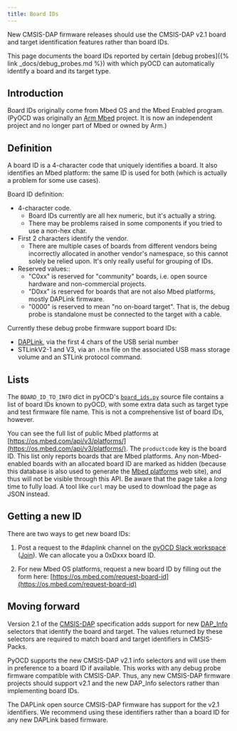 ```yaml
---
title: Board IDs
---
```


<div class="alert alert-warning">
New CMSIS-DAP firmware releases should use the CMSIS-DAP v2.1 board and target identification features
rather than board IDs.
</div>

This page documents the board IDs reported by certain [debug probes]({% link _docs/debug_probes.md %}) with which pyOCD can automatically identify a board and its target type.

## Introduction

Board IDs originally come from Mbed OS and the Mbed Enabled program. (PyOCD was originally an [Arm Mbed](https://mbed.com) project. It is now an independent project and no longer part of Mbed or owned by Arm.)

## Definition

A board ID is a 4-character code that uniquely identifies a board. It also identifies an Mbed platform: the same ID is used for both (which is actually a problem for some use cases).

Board ID definition:
- 4-character code.
  - Board IDs currently are all hex numeric, but it's actually a string.
  - There may be problems raised in some components if you tried to use a non-hex char.
- First 2 characters identify the vendor.
  - There are multiple cases of boards from different vendors being incorrectly allocated in another vendor's namespace, so this cannot solely be relied upon. It's only really useful for grouping of IDs.
- Reserved values::
  - "C0xx" is reserved for "community" boards, i.e. open source hardware and non-commercial projects.
  - "D0xx" is reserved for boards that are not also Mbed platforms, mostly DAPLink firmware.
  - "0000" is reserved to mean "no on-board target". That is, the debug probe is standalone must be connected to the target with a cable.

Currently these debug probe firmware support board IDs:
- [DAPLink](https://daplink.io/), via the first 4 chars of the USB serial number
- STLinkV2-1 and V3, via an `.htm` file on the associated USB mass storage volume and an STLink protocol command.

## Lists

The `BOARD_ID_TO_INFO` dict in pyOCD's [`board_ids.py`](https://github.com/pyocd/pyOCD/blob/main/pyocd/board/board_ids.py) source file contains a list of board IDs known to pyOCD, with some extra data such as target type and test firmware file name. This is not a comprehensive list of board IDs, however.

You can see the full list of public Mbed platforms at [https://os.mbed.com/api/v3/platforms/](https://os.mbed.com/api/v3/platforms/). The `productcode` key is the board ID. This list only reports boards that are Mbed platforms. Any non-Mbed-enabled boards with an allocated board ID are marked as hidden (because this database is also used to generate the [Mbed platforms](https://os.mbed.com/platforms/) web site), and thus will not be visible through this API. Be aware that the page take a _long_ time to fully load. A tool like `curl` may be used to download the page as JSON instead.

## Getting a new ID

There are two ways to get new board IDs:

1. Post a request to the #daplink channel on the [pyOCD Slack workspace](https://pyocd.slack.com/) ([Join](https://join.slack.com/t/pyocd/shared_invite/zt-zqjv6zr5-ZfGAXl_mFCGGmFlB_8riHA)). We can allocate you a 0xDxxx board ID.

2. For new Mbed OS platforms, request a new board ID by filling out the form here: [https://os.mbed.com/request-board-id](https://os.mbed.com/request-board-id)

## Moving forward

Version 2.1 of the [CMSIS-DAP](https://arm-software.github.io/CMSIS_5/DAP/html/index.html) specification adds support for new [DAP_Info](https://arm-software.github.io/CMSIS_5/DAP/html/group__DAP__Info.html) selectors that identify the board and target. The values returned by these selectors are required to match board and target identifiers in CMSIS-Packs.

PyOCD supports the new CMSIS-DAP v2.1 info selectors and will use them in preference to a board ID if available. This works with any debug probe firmware compatible with CMSIS-DAP. Thus, any new CMSIS-DAP firmware projects should support v2.1 and the new DAP_Info selectors rather than implementing board IDs.

The DAPLink open source CMSIS-DAP firmware has support for the v2.1 identifiers. We recommend using these identifiers rather than a board ID for any new DAPLink based firmware.

